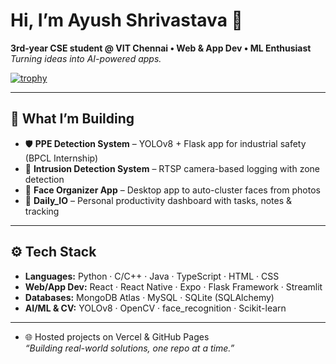 # Hi, I’m **Ayush Shrivastava** 👋  
**3rd‑year CSE student @ VIT Chennai • Web & App Dev • ML Enthusiast**  
*Turning ideas into AI-powered apps.*

[![trophy](https://github-profile-trophy.vercel.app/?username=Ayush021-Dev&theme=onedark)](https://github.com/ryo-ma/github-profile-trophy)

---

## 🔭 What I’m Building  
- 🛡️ **PPE Detection System** – YOLOv8 + Flask app for industrial safety (BPCL Internship)  
- 🚨 **Intrusion Detection System** – RTSP camera-based logging with zone detection  
- 🧠 **Face Organizer App** – Desktop app to auto-cluster faces from photos  
- 📅 **Daily_IO** – Personal productivity dashboard with tasks, notes & tracking

---

## ⚙️ Tech Stack  
- **Languages:** Python · C/C++ · Java · TypeScript · HTML · CSS  
- **Web/App Dev:** React · React Native · Expo · Flask Framework · Streamlit  
- **Databases:** MongoDB Atlas · MySQL · SQLite (SQLAlchemy)  
- **AI/ML & CV:** YOLOv8 · OpenCV · face_recognition · Scikit-learn  

---

- 🌐 Hosted projects on Vercel & GitHub Pages  
*“Building real-world solutions, one repo at a time.”*
